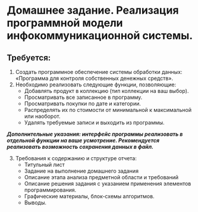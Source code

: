 # Домашнее задание. Реализация программной модели инфокоммуникационной системы.
## Требуется:

1. Создать программное обеспечение системы обработки данных: «Программа для контроля собственных денежных средств».
2. Необходимо реализовать следующие функции, позволяющие:
	* Добавлять продукт в коллекцию (тип коллекции на ваш выбор).
	* Просматривать все записанное в программу.
	* Просматривать покупки по дате и категории.
	* Распределять их по стоимости от минимальной к максимальной или наоборот.
	* Удалять требуемые записи и выходить из программы.

***Дополнительные указания: интерфейс программы реализовать в отдельной функции на ваше усмотрение. Рекомендуется реализовать возможность сохранения данных в файл.***

3. Требования к содержанию и структуре отчета:
	* Титульный лист
	* Задание на выполнение домашнего задания
	* Описание этапа анализа предметной области и требований
	* Описание решения задания с указанием применения элементов программирования.
	* Графические материалы, блок-схемы алгоритмов. 
	* Выводы.
